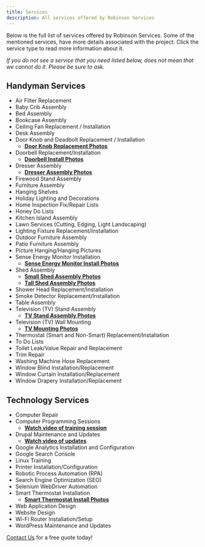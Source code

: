 ```yaml
---
title: Services
description: All services offered by Robinson Services
---
```


Below is the full list of services offered by Robinson Services. Some of the mentioned services, have more 
details associated with the project. Click the service type to read more information about it.

*If you do not see a service that you*
*need listed below, does not mean that we cannot do it. Please be sure to ask.*

## Handyman Services

* Air Filter Replacement
* Baby Crib Assembly
* Bed Assembly
* Bookcase Assembly
* Ceiling Fan Replacement / Installation
* Desk Assembly
* Door Knob and Deadbolt Replacement / Installation
    * [**Door Knob Replacement Photos**](/services/keypadlock)
* Doorbell Replacement/Installation
    * [**Doorbell Install Photos**](/services/doorbell)
* Dresser Assembly
    * [**Dresser Assembly Photos**](/services/dresser)
* Firewood Stand Assembly
* Furniture Assembly
* Hanging Shelves
* Holiday Lighting and Decorations
* Home Inspection Fix/Repair Lists
* Honey Do Lists
* Kitchen Island Assembly
* Lawn Services (Cutting, Edging, Light Landscaping)
* Lighting Fixture Replacement/Installation
* Outdoor Furniture Assembly
* Patio Furniture Assembly
* Picture Hanging/Hanging Pictures
* Sense Energy Monitor Installation
    * [**Sense Energy Monitor Install Photos**](/services/sensemonitor)
* Shed Assembly
    * [**Small Shed Assembly Photos**](/services/shed1)
    * [**Tall Shed Assembly Photos**](/services/shed2)
* Shower Head Replacement/Installation
* Smoke Detector Replacement/Installation
* Table Assembly
* Television (TV) Stand Assembly
    * [**TV Stand Assembly Photos**](/services/tvstand)
* Television (TV) Wall Mounting
    * [**TV Mounting Photos**](/services/tvmounting)
* Thermostat (Smart and Non-Smart) Replacement/Installation
* To Do Lists
* Toilet Leak/Value Repair and Replacement
* Trim Repair
* Washing Machine Hose Replacement
* Window Blind Installation/Replacement
* Window Curtain Installation/Replacement
* Window Drapery Installation/Replacement

## Technology Services

* Computer Repair
* Computer Programming Sessions
    * <a href="https://www.youtube.com/watch?v=fg9AgEkuy9o" target="_blank"><strong>Watch video of training session</strong></a>
* Drupal Maintenance and Updates
    * <a href="https://www.youtube.com/watch?v=DjtIx1my2eE" target="_blank"><strong>Watch video of updates</strong></a>
* Google Analytics Installation and Configuration
* Google Search Console
* Linux Training
* Printer Installation/Configuration
* Robotic Process Automation (RPA)
* Search Engine Optimization (SEO)
* Selenium WebDriver Automation
* Smart Thermostat Installation
    * [**Smart Thermostat Install Photos**](/services/smartthermostat)
* Web Application Design
* Website Design
* Wi-Fi Router Installation/Setup
* WordPress Maintenance and Updates

[Contact Us](/contact) for a free quote today!